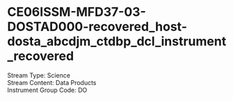 # CE06ISSM-MFD37-03-DOSTAD000-recovered_host-dosta_abcdjm_ctdbp_dcl_instrument_recovered

Stream Type: Science<br>
Stream Content: Data Products<br>
Instrument Group Code: DO<br>
